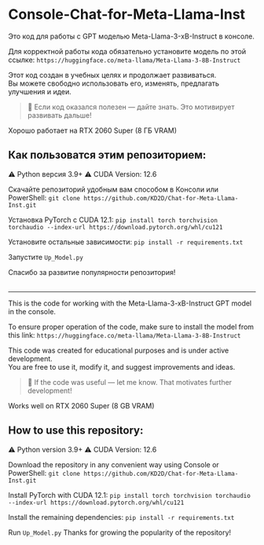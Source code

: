 # Console-Chat-for-Meta-Llama-Inst

Это код для работы с GPT моделью Meta-Llama-3-хB-Instruct в консоле.

Для корректной работы кода обязательно установите модель по этой ссылке: `https://huggingface.co/meta-llama/Meta-Llama-3-8B-Instruct`

Этот код создан в учебных целях и продолжает развиваться.  
Вы можете свободно использовать его, изменять, предлагать улучшения и идеи.
> 🤍 Если код оказался полезен — дайте знать. Это мотивирует развивать дальше!

Хорошо работает на RTX 2060 Super (8 ГБ VRAM)

## Как пользоватся этим репозиторием:

⚠ Python версия 3.9+
⚠ CUDA Version: 12.6

Cкачайте репозиторий удобным вам способом в Консоли или PowerShell:
`git clone https://github.com/KD2D/Chat-for-Meta-Llama-Inst.git`

Установка PyTorch с CUDA 12.1:
`pip install torch torchvision torchaudio --index-url https://download.pytorch.org/whl/cu121`

Установите остальные зависимости:
`pip install -r requirements.txt`

Запустите `Up_Model.py`

Спасибо за развитие популярности репозитория!
<br><br>

---

This is the code for working with the Meta-Llama-3-xB-Instruct GPT model in the console.

To ensure proper operation of the code, make sure to install the model from this link: `https://huggingface.co/meta-llama/Meta-Llama-3-8B-Instruct`

This code was created for educational purposes and is under active development.  
You are free to use it, modify it, and suggest improvements and ideas.  
> 🤍 If the code was useful — let me know. That motivates further development!

Works well on RTX 2060 Super (8 GB VRAM)

## How to use this repository:

⚠ Python version 3.9+
⚠ CUDA Version: 12.6

Download the repository in any convenient way using Console or PowerShell:
`git clone https://github.com/KD2D/Chat-for-Meta-Llama-Inst.git`

Install PyTorch with CUDA 12.1:
`pip install torch torchvision torchaudio --index-url https://download.pytorch.org/whl/cu121`

Install the remaining dependencies:
`pip install -r requirements.txt`

Run `Up_Model.py`
Thanks for growing the popularity of the repository!
